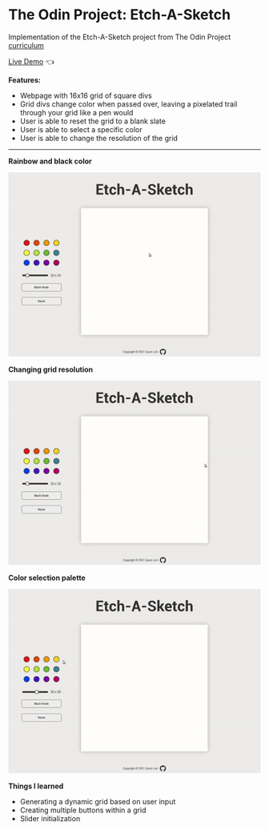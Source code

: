 # The Odin Project: Etch-A-Sketch

Implementation of the Etch-A-Sketch project from The Odin Project [curriculum](https://www.theodinproject.com/)

[Live Demo](http://gavinslim.com/odin-etch-a-sketch/) :point_left:

**Features:**
- Webpage with 16x16 grid of square divs
- Grid divs change color when passed over, leaving a pixelated trail through your grid like a pen would
- User is able to reset the grid to a blank slate
- User is able to select a specific color
- User is able to change the resolution of the grid

---

**Rainbow and black color**

![Rainbow gif](image/demo_rainbow.gif)

**Changing grid resolution**

![Rainbow gif](image/demo_sizing.gif)

**Color selection palette**

![Rainbow gif](image/demo_palette.gif)

**Things I learned**
- Generating a dynamic grid based on user input
- Creating multiple buttons within a grid
- Slider initialization
